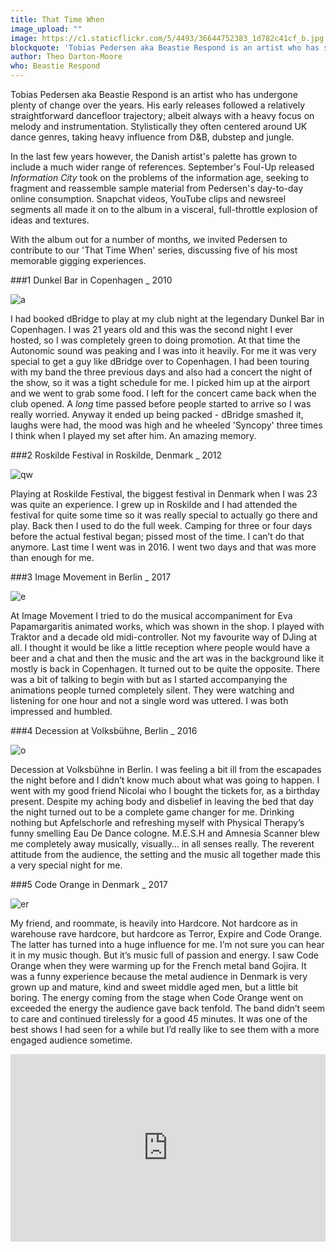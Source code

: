 ```yaml
---
title: That Time When
image_upload: ""
image: https://c1.staticflickr.com/5/4493/36644752383_1d782c41cf_b.jpg
blockquote: 'Tobias Pedersen aka Beastie Respond is an artist who has seen plenty of change over the years. His early releases followed a relatively straightforward dancefloor trajectory, albeit always with a heavy focus on melody and instrumentation. Stylistically they were often centered around UK dance genres to some extent, taking heavy influence from D&B, dubstep and jungle.'
author: Theo Darton-Moore
who: Beastie Respond
---
```

Tobias Pedersen aka Beastie Respond is an artist who has undergone plenty of change over the years. His early releases followed a relatively straightforward dancefloor trajectory; albeit always with a heavy focus on melody and instrumentation. Stylistically they often centered around UK dance genres, taking heavy influence from D&B, dubstep and jungle. 

In the last few years however, the Danish artist's palette has grown to include a much wider range of references. September's Foul-Up released _Information City_ took on the problems of the information age, seeking to fragment and reassemble sample material from Pedersen's day-to-day online consumption. Snapchat videos, YouTube clips and newsreel segments all made it on to the album in a visceral, full-throttle explosion of ideas and textures. 

With the album out for a number of months, we invited Pedersen to contribute to our 'That Time When' series, discussing five of his most memorable gigging experiences. 

###1 Dunkel Bar in Copenhagen _ 2010

![a](https://c1.staticflickr.com/5/4510/37660147931_9dbba413af_b.jpg)

I had booked dBridge to play at my club night at the legendary Dunkel Bar in Copenhagen. I was 21 years old and this was the second night I ever hosted, so I was completely green to doing promotion. At that time the Autonomic sound was peaking and I was into it heavily. For me it was very special to get a guy like dBridge over to Copenhagen. I had been touring with my band the three previous days and also had a concert the night of the show, so it was a tight schedule for me. I picked him up at the airport and we went to grab some food. I left for the concert came back when the club opened. A _long_ time passed before people started to arrive so I was really worried. Anyway it ended up being packed - dBridge smashed it, laughs were had, the mood was high and he wheeled 'Syncopy' three times I think when I played my set after him. An amazing memory.    

###2 Roskilde Festival in Roskilde, Denmark _ 2012

![qw](https://c1.staticflickr.com/5/4485/23806838058_5299d44425_b.jpg)

Playing at Roskilde Festival, the biggest festival in Denmark when I was 23 was quite an experience. I grew up in Roskilde and I had attended the festival for quite some time so it was really special to actually go there and play. Back then I used to do the full week. Camping for three or four days before the actual festival began; pissed most of the time. I can’t do that anymore. Last time I went was in 2016. I went two days and that was more than enough for me. 

###3 Image Movement in Berlin _ 2017

![e](https://c1.staticflickr.com/5/4462/37401879090_4463a665a0_b.jpg)

At Image Movement I tried to do the musical accompaniment for Eva Papamargaritis animated works, which was shown in the shop. I played with Traktor and a decade old midi-controller. Not my favourite way of DJing at all. I thought it would be like a little reception where people would have a beer and a chat and then the music and the art was in the background like it mostly is back in Copenhagen. It turned out to be quite the opposite. There was a bit of talking to begin with but as I started accompanying the animations people turned completely silent. They were watching and listening for one hour and not a single word was uttered. I was both impressed and humbled.

###4 Decession at Volksbühne, Berlin _ 2016

![o](https://c1.staticflickr.com/5/4452/37401879030_5b10c1a044_b.jpg)

Decession at Volksbühne in Berlin. I was feeling a bit ill from the escapades the night before and I didn’t know much about what was going to happen. I went with my good friend Nicolai who I bought the tickets for, as a birthday present. Despite my aching body and disbelief in leaving the bed that day the night turned out to be a complete game changer for me. Drinking nothing but Apfelschorle and refreshing myself with Physical Therapy’s funny smelling Eau De Dance cologne. M.E.S.H and Amnesia Scanner blew me completely away musically, visually… in all senses really. The reverent attitude from the audience, the setting and the music all together made this a very special night for me. 

###5 Code Orange in Denmark _ 2017

![er](https://c1.staticflickr.com/5/4491/37401879070_a652154b63_b.jpg)

My friend, and roommate, is heavily into Hardcore. Not hardcore as in warehouse rave hardcore, but hardcore as Terror, Expire and Code Orange. The latter has turned into a huge influence for me. I’m not sure you can hear it in my music though. But it’s music full of passion and energy. I saw Code Orange when they were warming up for the French metal band Gojira. It was a funny experience because the metal audience in Denmark is very grown up and mature, kind and sweet middle aged men, but a little bit boring. The energy coming from the stage when Code Orange went on exceeded the energy the audience gave back tenfold. The band didn’t seem to care and continued tirelessly for a good 45 minutes. It was one of the best shows I had seen for a while but I’d really like to see them with a more engaged audience sometime. 

<iframe width="100%" height="300" scrolling="no" frameborder="no" src="https://w.soundcloud.com/player/?url=https%3A//api.soundcloud.com/tracks/339834126&color=%23ff5500&auto_play=false&hide_related=false&show_comments=true&show_user=true&show_reposts=false&show_teaser=true&visual=true"></iframe>